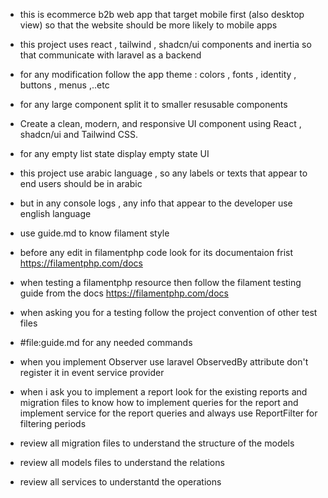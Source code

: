 - this is ecommerce b2b web app that target mobile first (also desktop view) so that the website should be more likely to mobile apps
- this project uses react , tailwind , shadcn/ui components and inertia so that communicate with laravel as a backend
- for any modification follow the app theme : colors , fonts , identity , buttons , menus ,..etc
- for any large component split it to smaller resusable components
- Create a clean, modern, and responsive UI component using React , shadcn/ui and Tailwind CSS.
- for any empty list state display empty state UI

- this project use arabic language , so any labels or texts that appear to end users should be in arabic
- but in any console logs , any info that appear to the developer use english language
- use guide.md to know filament style
- before any edit in filamentphp code look for its documentaion frist https://filamentphp.com/docs
- when testing a filamentphp resource then follow the filament testing guide from the docs https://filamentphp.com/docs
- when asking you for a testing follow the project convention of other test files
- #file:guide.md for any needed commands
- when you implement Observer use laravel ObservedBy attribute don't register it in event service provider
- when i ask you to implement a report look for the existing reports and migration files to know how to implement queries for the report and implement service for the report queries and always use ReportFilter for filtering periods
- review all migration files to understand the structure of the models
- review all models files to understand the relations
- review all services to understantd the operations
